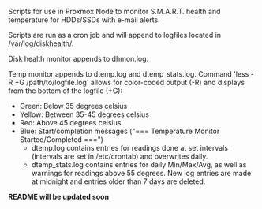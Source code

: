 Scripts for use in Proxmox Node to monitor S.M.A.R.T. health and temperature for HDDs/SSDs with e-mail alerts.

Scripts are run as a cron job and will append to logfiles located in /var/log/diskhealth/. 

Disk health monitor appends to dhmon.log.

Temp monitor appends to dtemp.log and dtemp_stats.log. 
Command 'less -R +G /path/to/logfile.log' allows for color-coded output (-R) and displays from the bottom of the logfile (+G):
 - Green: Below 35 degrees celsius
 - Yellow: Between 35-45 degrees celsius
 - Red: Above 45 degrees celsius
 - Blue: Start/completion messages ("=== Temperature Monitor Started/Completed ===")
   - dtemp.log         contains entries for readings done at set intervals (intervals are set in /etc/crontab) and overwrites daily.
   - dtemp_stats.log   contains entries for daily Min/Max/Avg, as well as warnings for readings above 55 degrees. New log entries are made at midnight and entries older than 7 days are deleted.

**README will be updated soon**
